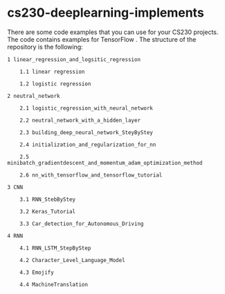 # cs230-deeplearning-implements

There are some code examples that you can use for your CS230 projects. The code contains examples for TensorFlow . The structure of the repository is the following:

```
1 linear_regression_and_logsitic_regression

	1.1 linear regression

	1.2 logistic regression

2 neutral_network

	2.1 logistic_regression_with_neural_network

	2.2 neutral_network_with_a_hidden_layer

	2.3 building_deep_neural_network_SteyByStey

	2.4 initialization_and_regularization_for_nn

	2.5 minibatch_gradientdescent_and_momentum_adam_optimization_method

	2.6 nn_with_tensorflow_and_tensorflow_tutorial

3 CNN

	3.1 RNN_StebByStey

	3.2 Keras_Tutorial

	3.3 Car_detection_for_Autonomous_Driving

4 RNN

	4.1 RNN_LSTM_StepByStep

	4.2 Character_Level_Language_Model

	4.3 Emojify

	4.4 MachineTranslation
```

